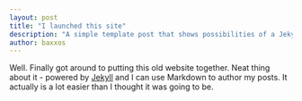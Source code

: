 ```yaml
---
layout: post
title: "I launched this site"
description: "A simple template post that shows possibilities of a Jekyll-powered blog."
author: baxxos
---
```

Well. Finally got around to putting this old website together. Neat thing about it - powered by [Jekyll](http://jekyllrb.com) and I can use Markdown to author my posts. It actually is a lot easier than I thought it was going to be.